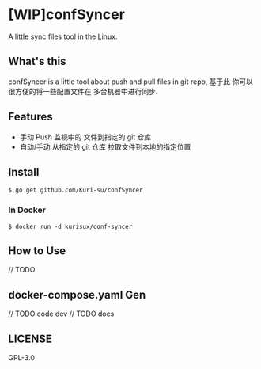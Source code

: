 # [WIP]confSyncer

A little sync files tool in the Linux.

## What's this

confSyncer is a little tool about push and pull files in git repo,  基于此 你可以 很方便的将一些配置文件在 多台机器中进行同步.

## Features

- 手动 Push 监视中的 文件到指定的 git 仓库
- 自动/手动 从指定的 git 仓库 拉取文件到本地的指定位置

## Install
```shell
$ go get github.com/Kuri-su/confSyncer
```

### In Docker
```shell
$ docker run -d kurisux/conf-syncer
```

## How to Use

// TODO

## docker-compose.yaml Gen

// TODO code dev
// TODO docs

## LICENSE

GPL-3.0
